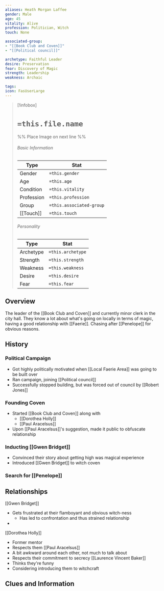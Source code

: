 ```yaml
---
aliases: Heath Morgan Laffee
gender: Male
age: 45
vitality: Alive
profession: Politician, Witch
touch: None

associated-group: 
- "[[Book Club and Coven]]"
- "[[Political council]]"

archetype: Faithful Leader
desire: Preservation
fear: Discovery of Magic
strength: Leadership
weakness: Archaic

tags:
icon: FasUserLarge
---
```


> [!infobox]
> # `=this.file.name`
> %% Place Image on next line %%
> ###### Basic Information
> Type |  Stat |
> ---|---|
> Gender | `=this.gender` |
> Age | `=this.age` |
> Condition | `=this.vitality` |
> Profession | `=this.profession` |
> Group | `=this.associated-group` |
> [[Touch]] | `=this.touch` |
> ###### Personality
> Type |  Stat |
> ---|---|
> Archetype | `=this.archetype` |
> Strength | `=this.strength` |
> Weakness | `=this.weakness` |
> Desire | `=this.desire` |
> Fear | `=this.fear` |
## Overview
The leader of the [[Book Club and Coven]] and currently minor clerk in the city hall. They know a lot about what's going on locally in terms of magic, having a good relationship with [[Faerie]]. Chasing after [[Penelope]] for obvious reasons. 

## History
### Political Campaign
- Got highly politically motivated when [[Local Faerie Area]] was going to be built over
- Ran campaign, joining [[Political council]]
- Successfully stopped building, but was forced out of council by [[Robert Jones]]

### Founding Coven
- Started [[Book Club and Coven]] along with 
	- [[Dorothea Holly]]
	- [[Paul Aracelsus]]
- Upon [[Paul Aracelsus]]'s suggestion, made it public to obfuscate relationship

### Inducting [[Gwen Bridget]]
- Convinced their story about getting high was magical experience
- Introduced [[Gwen Bridget]] to witch coven

### Search for [[Penelope]]


## Relationships
[[Gwen Bridget]]
- Gets frustrated at their flamboyant and obvious witch-ness 
	- Has led to confrontation and thus strained relationship
- 
[[Dorothea Holly]]
- Former mentor
- Respects them
[[Paul Aracelsus]]
- A bit awkward around each other, not much to talk about
- Respects their commitment to secrecy
[[Laurence Vincent Baker]]
- Thinks they're funny
- Considering introducing them to witchcraft

## Clues and Information

